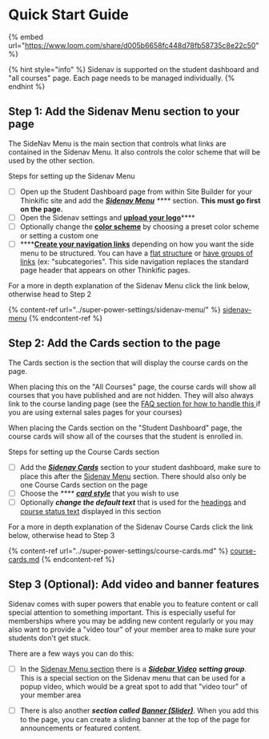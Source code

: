 # Quick Start Guide

{% embed url="https://www.loom.com/share/d005b6658fc448d78fb58735c8e22c50" %}



{% hint style="info" %}
Sidenav is supported on the student dashboard and "all courses" page. Each page needs to be managed individually.
{% endhint %}

## Step 1: Add the Sidenav Menu section to your page

The SideNav Menu is the main section that controls what links are contained in the Sidenav Menu. It also controls the color scheme that will be used by the other section.

Steps for setting up the Sidenav Menu

* [ ] Open up the Student Dashboard page from within Site Builder for your Thinkific site and add the [_**Sidenav Menu**_](../super-power-settings/sidenav-menu/) _****_ section. **This must go first on the page.**
* [ ] Open the Sidenav settings and [**upload your logo**](../super-power-settings/sidenav-menu/untitled-1.md)****
* [ ] Optionally change the [**color scheme**](../super-power-settings/sidenav-menu/choosing-a-color-scheme.md) by choosing a preset color scheme or setting a custom one
* [ ] ****[**Create your navigation links**](../super-power-settings/sidenav-menu/creating-navigation-links.md) depending on how you want the side menu to be structured. You can have a [flat structure](../super-power-settings/sidenav-menu/creating-navigation-links.md#creating-sidenav-menu-page-links) or [have groups of links](../super-power-settings/sidenav-menu/creating-navigation-links.md#creating-a-menu-group-subcategories-or-sub-pages) (ex: "subcategories". This side navigation replaces the standard page header that appears on other Thinkific pages.

For a more in depth explanation of the Sidenav Menu click the link below, otherwise head to Step 2

{% content-ref url="../super-power-settings/sidenav-menu/" %}
[sidenav-menu](../super-power-settings/sidenav-menu/)
{% endcontent-ref %}



## Step 2: Add the Cards section to the page

The Cards section is the section that will display the course cards on the page.&#x20;

When placing this on the "All Courses" page, the course cards will show all courses that you have published and are not hidden. They will also always link to the course landing page (see the [FAQ section for how to handle this ](../help-and-support/frequently-asked-questions.md#i-am-using-3rd-party-pages-for-my-course-landing-pages-can-i-still-use-sidenav-on-the-all-courses-page)if you are using external sales pages for your courses)

When placing the Cards section on the "Student Dashboard" page, the course cards will show all of the courses that the student is enrolled in.

Steps for setting up the Course Cards section

* [ ] Add the [_**Sidenav Cards**_](../super-power-settings/course-cards.md) section to your student dashboard, make sure to place this after the [Sidenav Menu](../super-power-settings/sidenav-menu/) section. There should also only be one Course Cards section on the page
* [ ] Choose the _****_ [_**card style**_](../super-power-settings/course-cards.md#card-style-and-text-options) that you wish to use
* [ ] Optionally _**change the default text**_ that is used for the [headings](../super-power-settings/course-cards.md#managing-the-section-headings) and [course status text](../super-power-settings/course-cards.md#changing-the-filter-default-text) displayed in this section

For a more in depth explanation of the Sidenav Course Cards click the link below, otherwise head to Step 3

{% content-ref url="../super-power-settings/course-cards.md" %}
[course-cards.md](../super-power-settings/course-cards.md)
{% endcontent-ref %}



## Step 3 (Optional): Add video and banner features

Sidenav comes with super powers that enable you to feature content or call special attention to something important. This is especially useful for memberships where you may be adding new content regularly or you may also want to provide a "video tour" of your member area to make sure your students don't get stuck.

There are a few ways you can do this:

* [ ] In the [Sidenav Menu section](../super-power-settings/sidenav-menu/) there is a [_**Sidebar Video**_](../super-power-settings/sidenav-menu/sidebar-video.md) _**setting group**_. This is a special section on the Sidenav menu that can be used for a popup video, which would be a great spot to add that "video tour" of your member area
* [ ] There is also another _**section called**_ [_**Banner (Slider)**_](../super-power-settings/banner-slider.md). When you add this to the page, you can create a sliding banner at the top of the page for announcements or featured content.

